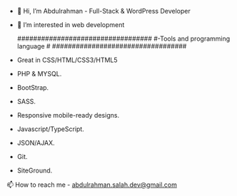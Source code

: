 - 👋 Hi, I’m Abdulrahman - Full-Stack & WordPress Developer
- 💞️ I’m interested in web development

  ##################################
  #-Tools and programming language #
  ##################################
- Great in CSS/HTML/CSS3/HTML5
- PHP & MYSQL.
- BootStrap.
- SASS.
- Responsive mobile-ready designs.
- Javascript/TypeScript.
- JSON/AJAX.
- Git.
- SiteGround.

📫 How to reach me - abdulrahman.salah.dev@gmail.com
